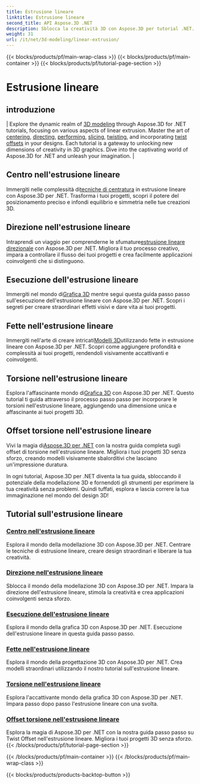 ```yaml
---
title: Estrusione lineare
linktitle: Estrusione lineare
second_title: API Aspose.3D .NET
description: Sblocca la creatività 3D con Aspose.3D per tutorial .NET. Padroneggia le tecniche di estrusione lineare, migliora i design ed eleva i tuoi progetti senza sforzo.
weight: 31
url: /it/net/3d-modeling/linear-extrusion/
---
```


{{< blocks/products/pf/main-wrap-class >}}
{{< blocks/products/pf/main-container >}}
{{< blocks/products/pf/tutorial-page-section >}}

# Estrusione lineare

## introduzione
| Explore the dynamic realm of [3D modeling](./center-in-linear-extrusion/) through Aspose.3D for .NET tutorials, focusing on various aspects of linear extrusion. Master the art of [centering](./center-in-linear-extrusion/), [directing](./direction-in-linear-extrusion/), [performing](./performing-linear-extrusion/), [slicing](./slices-in-linear-extrusion/), [twisting](./twist-in-linear-extrusion/), and incorporating [twist offsets](./twist-offset-in-linear-extrusion/) in your designs. Each tutorial is a gateway to unlocking new dimensions of creativity in 3D graphics. Dive into the captivating world of Aspose.3D for .NET and unleash your imagination. |

## Centro nell'estrusione lineare
 Immergiti nelle complessità di[tecniche di centratura](./center-in-linear-extrusion/) in estrusione lineare con Aspose.3D per .NET. Trasforma i tuoi progetti, scopri il potere del posizionamento preciso e infondi equilibrio e simmetria nelle tue creazioni 3D.

## Direzione nell'estrusione lineare
 Intraprendi un viaggio per comprenderne le sfumature[estrusione lineare direzionale](./direction-in-linear-extrusion/) con Aspose.3D per .NET. Migliora il tuo processo creativo, impara a controllare il flusso dei tuoi progetti e crea facilmente applicazioni coinvolgenti che si distinguono.

## Esecuzione dell'estrusione lineare
 Immergiti nel mondo di[Grafica 3D](./performing-linear-extrusion/) mentre segui questa guida passo passo sull'esecuzione dell'estrusione lineare con Aspose.3D per .NET. Scopri i segreti per creare straordinari effetti visivi e dare vita ai tuoi progetti.

## Fette nell'estrusione lineare
 Immergiti nell'arte di creare intricati[Modelli 3D](./slices-in-linear-extrusion/)utilizzando fette in estrusione lineare con Aspose.3D per .NET. Scopri come aggiungere profondità e complessità ai tuoi progetti, rendendoli visivamente accattivanti e coinvolgenti.

## Torsione nell'estrusione lineare
 Esplora l'affascinante mondo di[Grafica 3D](./twist-in-linear-extrusion/) con Aspose.3D per .NET. Questo tutorial ti guida attraverso il processo passo passo per incorporare le torsioni nell'estrusione lineare, aggiungendo una dimensione unica e affascinante ai tuoi progetti 3D.

## Offset torsione nell'estrusione lineare
 Vivi la magia di[Aspose.3D per .NET](./twist-offset-in-linear-extrusion/) con la nostra guida completa sugli offset di torsione nell'estrusione lineare. Migliora i tuoi progetti 3D senza sforzo, creando modelli visivamente sbalorditivi che lasciano un'impressione duratura.

In ogni tutorial, Aspose.3D per .NET diventa la tua guida, sbloccando il potenziale della modellazione 3D e fornendoti gli strumenti per esprimere la tua creatività senza problemi. Quindi tuffati, esplora e lascia correre la tua immaginazione nel mondo del design 3D!
## Tutorial sull'estrusione lineare
### [Centro nell'estrusione lineare](./center-in-linear-extrusion/)
Esplora il mondo della modellazione 3D con Aspose.3D per .NET. Centrare le tecniche di estrusione lineare, creare design straordinari e liberare la tua creatività.
### [Direzione nell'estrusione lineare](./direction-in-linear-extrusion/)
Sblocca il mondo della modellazione 3D con Aspose.3D per .NET. Impara la direzione dell'estrusione lineare, stimola la creatività e crea applicazioni coinvolgenti senza sforzo.
### [Esecuzione dell'estrusione lineare](./performing-linear-extrusion/)
Esplora il mondo della grafica 3D con Aspose.3D per .NET. Esecuzione dell'estrusione lineare in questa guida passo passo.
### [Fette nell'estrusione lineare](./slices-in-linear-extrusion/)
Esplora il mondo della progettazione 3D con Aspose.3D per .NET. Crea modelli straordinari utilizzando il nostro tutorial sull'estrusione lineare.
### [Torsione nell'estrusione lineare](./twist-in-linear-extrusion/)
Esplora l'accattivante mondo della grafica 3D con Aspose.3D per .NET. Impara passo dopo passo l'estrusione lineare con una svolta.
### [Offset torsione nell'estrusione lineare](./twist-offset-in-linear-extrusion/)
Esplora la magia di Aspose.3D per .NET con la nostra guida passo passo su Twist Offset nell'estrusione lineare. Migliora i tuoi progetti 3D senza sforzo.
{{< /blocks/products/pf/tutorial-page-section >}}

{{< /blocks/products/pf/main-container >}}
{{< /blocks/products/pf/main-wrap-class >}}

{{< blocks/products/products-backtop-button >}}
